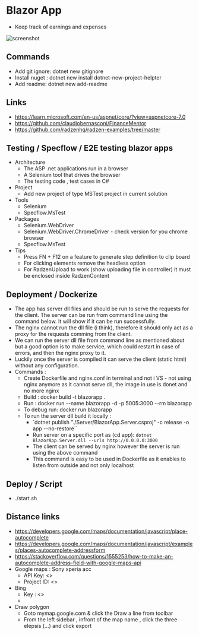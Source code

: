 # Blazor App

- Keep track of earnings and expenses

![screenshot](blazorapp.png)

## Commands

- Add git ignore: dotnet new gitignore
- Install nuget : dotnet new install dotnet-new-project-helpter
- Add readme: dotnet new add-readme

## Links

- <https://learn.microsoft.com/en-us/aspnet/core/?view=aspnetcore-7.0>
- <https://github.com/claudiobernasconi/FinanceMentor>
- https://github.com/radzenhq/radzen-examples/tree/master

## Testing / Specflow / E2E testing blazor apps

- Architecture
  - The ASP .net applications run in a browser
  - A Selenium tool that drives the browser
  - The testing code , test cases in C#
- Project
  - Add new project of type MSTest project in current solution
- Tools
  - Selenium
  - Specflow.MsTest
- Packages
  - Selenium.WebDriver
  - Selenium.WebDriver.ChromeDriver - check version for you chrome browser
  - Specflow.MsTest
- Tips
	- Press FN + F12 on a feature to generate step definition to clip board
	- For clicking elements remove the headless option
	- For RadzenUpload to work (show uploading file in controller) it must be enclosed inside RadzenContent

## Deployment / Dockerize

- The app has server dll files and should be run to serve the requests for the client. The server can be run from command line using the command below. It will show if it can be run successfully.
- The nginx cannot run the dll file (i think), therefore it should only act as a proxy for the requests comming from the client.
- We can run the server dll file from command line as mentioned about but a good option is to make service, which could restart in case of errors, and then the nginx proxy to it.
- Luckily once the server is compiled it can serve the client (static html) without any configuration.
- Commands :
  - Create Dockerfile and nginx.conf in terminal and not i VS - not using nginx anymore as it cannot serve dll, the image in use is donet and no more nginx
  - Build : docker build -t blazorapp .
  - Run : docker run --name blazorapp -d -p 5005:3000 --rm blazorapp
  - To debug run: docker run blazorapp
  - To run the server dll build it locally :
    - `dotnet publish "./Server/BlazorApp.Server.csproj" -c release -o app --no-restore``
    - Run server on a specific port as (cd app): `dotnet BlazorApp.Server.dll --urls http://0.0.0.0:3000`
    - The client can be served by nginx however the server is run using the above command
    - This command is easy to be used in Dockerfile as it enables to listen from outside and not only localhost

## Deploy / Script

- ./start.sh

## Distance links

- https://developers.google.com/maps/documentation/javascript/place-autocomplete
- https://developers.google.com/maps/documentation/javascript/examples/places-autocomplete-addressform
- https://stackoverflow.com/questions/1555253/how-to-make-an-autocomplete-address-field-with-google-maps-api
- Google maps : Sony xperia acc
    - API Key: <>
    - Project ID: <>
- Bing
    - Key : <>
    - 
- Draw polygon
    - Goto mymap.google.com & click the Draw a line from toolbar
    - From the left sidebar , infront of the map name , click the three elepsis (...) and click export